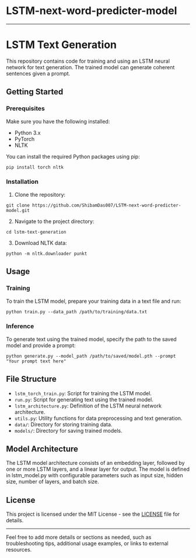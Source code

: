 # LSTM-next-word-predicter-model
---

# LSTM Text Generation

This repository contains code for training and using an LSTM neural network for text generation. The trained model can generate coherent sentences given a prompt.

## Getting Started

### Prerequisites

Make sure you have the following installed:

- Python 3.x
- PyTorch
- NLTK

You can install the required Python packages using pip:

```
pip install torch nltk
```

### Installation

1. Clone the repository:

```
git clone https://github.com/ShibamDas007/LSTM-next-word-predicter-model.git
```

2. Navigate to the project directory:

```
cd lstm-text-generation
```

3. Download NLTK data:

```
python -m nltk.downloader punkt
```

## Usage

### Training

To train the LSTM model, prepare your training data in a text file and run:

```
python train.py --data_path /path/to/training/data.txt
```

### Inference

To generate text using the trained model, specify the path to the saved model and provide a prompt:

```
python generate.py --model_path /path/to/saved/model.pth --prompt "Your prompt text here"
```

## File Structure

- `lstm_torch_train.py`: Script for training the LSTM model.
- `run.py`: Script for generating text using the trained model.
- `lstm_architecture.py`: Definition of the LSTM neural network architecture.
- `utils.py`: Utility functions for data preprocessing and text generation.
- `data/`: Directory for storing training data.
- `models/`: Directory for saving trained models.

## Model Architecture

The LSTM model architecture consists of an embedding layer, followed by one or more LSTM layers, and a linear layer for output. The model is defined in lstm_model.py with configurable parameters such as input size, hidden size, number of layers, and batch size.

## License

This project is licensed under the MIT License - see the [LICENSE](LICENSE) file for details.

---

Feel free to add more details or sections as needed, such as troubleshooting tips, additional usage examples, or links to external resources.

